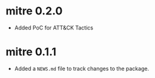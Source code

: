 # mitre 0.2.0
* Added PoC for ATT&CK Tactics

# mitre 0.1.1

* Added a `NEWS.md` file to track changes to the package.
